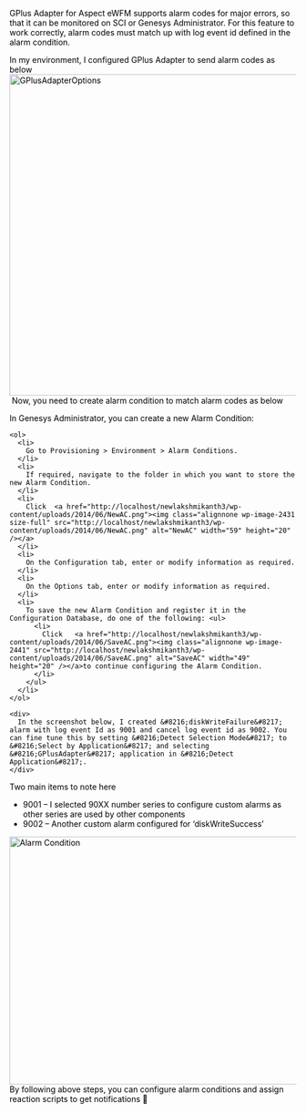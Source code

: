 
<span style="color: #000000;">GPlus Adapter for Aspect eWFM supports alarm codes for major errors, so that it can be monitored on SCI or Genesys Administrator. For this feature to work correctly, alarm codes must match up with log event id defined in the alarm condition.</span>

<div style="color: #000000;">
  In my environment, I configured GPlus Adapter to send alarm codes as below
</div>

<div style="color: #000000;">
</div>

<div style="color: #000000;">
  <img class="aligncenter size-full wp-image-2421" src="http://localhost/newlakshmikanth3/wp-content/uploads/2014/06/GPlusAdapterOptions.png" alt="GPlusAdapterOptions" width="600" height="564" srcset="http://localhost/newlakshmikanth3/wp-content/uploads/2014/06/GPlusAdapterOptions.png 600w, http://localhost/newlakshmikanth3/wp-content/uploads/2014/06/GPlusAdapterOptions-300x282.png 300w" sizes="(max-width: 600px) 100vw, 600px" />
</div>

<div style="color: #000000;">
</div>

<div style="color: #000000;">
   Now, you need to create alarm condition to match alarm codes as below
</div>

<div style="color: #000000;">
  <div>
    <p>
      In Genesys Administrator, you can create a new Alarm Condition:
    </p>
    
    <ol>
      <li>
        Go to Provisioning > Environment > Alarm Conditions.
      </li>
      <li>
        If required, navigate to the folder in which you want to store the new Alarm Condition.
      </li>
      <li>
        Click  <a href="http://localhost/newlakshmikanth3/wp-content/uploads/2014/06/NewAC.png"><img class="alignnone wp-image-2431 size-full" src="http://localhost/newlakshmikanth3/wp-content/uploads/2014/06/NewAC.png" alt="NewAC" width="59" height="20" /></a>
      </li>
      <li>
        On the Configuration tab, enter or modify information as required.
      </li>
      <li>
        On the Options tab, enter or modify information as required.
      </li>
      <li>
        To save the new Alarm Condition and register it in the Configuration Database, do one of the following: <ul>
          <li>
            Click   <a href="http://localhost/newlakshmikanth3/wp-content/uploads/2014/06/SaveAC.png"><img class="alignnone wp-image-2441" src="http://localhost/newlakshmikanth3/wp-content/uploads/2014/06/SaveAC.png" alt="SaveAC" width="49" height="20" /></a>to continue configuring the Alarm Condition.
          </li>
        </ul>
      </li>
    </ol>
    
    <div>
      In the screenshot below, I created &#8216;diskWriteFailure&#8217; alarm with log event Id as 9001 and cancel log event id as 9002. You can fine tune this by setting &#8216;Detect Selection Mode&#8217; to &#8216;Select by Application&#8217; and selecting &#8216;GPlusAdapter&#8217; application in &#8216;Detect Application&#8217;.
    </div>
  </div>
  
  <div>
  </div>
  
  <div>
    Two main items to note here
  </div>
  
  <div>
    <ul>
      <li>
        9001 &#8211; I selected 90XX number series to configure custom alarms as other series are used by other components
      </li>
      <li>
        9002 &#8211; Another custom alarm configured for &#8216;diskWriteSuccess&#8217;
      </li>
    </ul>
  </div>
  
  <div>
    <img class="aligncenter size-full wp-image-2481" src="http://localhost/newlakshmikanth3/wp-content/uploads/2014/06/Alarm-Condition1.png" alt="Alarm Condition" width="808" height="435" srcset="http://localhost/newlakshmikanth3/wp-content/uploads/2014/06/Alarm-Condition1.png 808w, http://localhost/newlakshmikanth3/wp-content/uploads/2014/06/Alarm-Condition1-300x162.png 300w, http://localhost/newlakshmikanth3/wp-content/uploads/2014/06/Alarm-Condition1-768x413.png 768w" sizes="(max-width: 808px) 100vw, 808px" />
  </div>
  
  <div>
  </div>
  
  <div>
    By following above steps, you can configure alarm conditions and assign reaction scripts to get notifications 🙂
  </div>
  
  <p>
    &nbsp;
  </p>
</div>